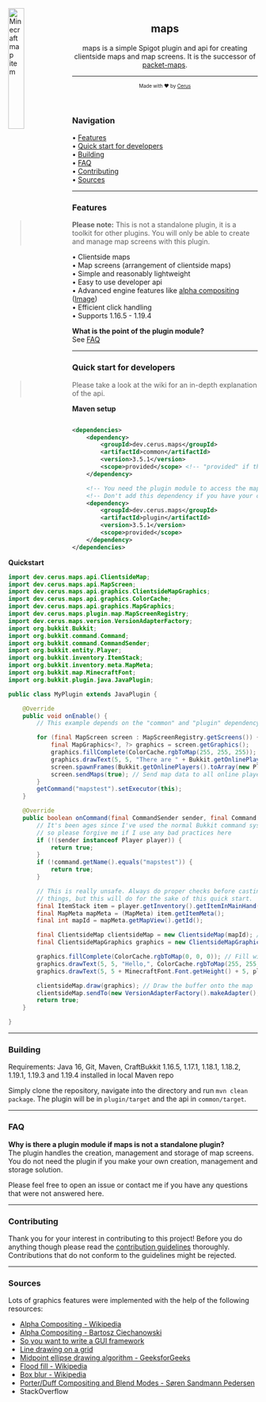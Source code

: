 <img width="25%" height="25%" align="left" src="https://cerus.dev/img/mc_map_item.png" alt="Minecraft map item">

<h2 align="center">maps</h2>
<p align="center">maps is a simple Spigot plugin and api for creating clientside maps and map screens. It is the successor
of <a href="https://github.com/cerus/packet-maps">packet-maps</a>.</p>

<hr>
<p align="center"><sub><sup>Made with ♥ by <a href="https://github.com/cerus">Cerus</a></sup></sub></p>
<br>

### Navigation

• [Features](#Features)\
• [Quick start for developers](#Quick-start-for-developers)\
• [Building](#Building)\
• [FAQ](#FAQ)\
• [Contributing](#Contributing)\
• [Sources](#Sources)

<hr>

### Features

> **Please note:** This is not a standalone plugin, it is a toolkit for other plugins. You will only be able to create and manage map screens with
> this plugin.

• Clientside maps\
• Map screens (arrangement of clientside maps)\
• Simple and reasonably lightweight\
• Easy to use developer api\
• Advanced engine features
like [alpha compositing](https://en.wikipedia.org/wiki/Alpha_compositing) ([Image](https://cerus.dev/img/maps_alpha_composition.png))\
• Efficient click handling\
• Supports 1.16.5 - 1.19.4

**What is the point of the plugin module?**\
See [FAQ](#FAQ)

<hr>

### Quick start for developers

> Please take a look at the wiki for an in-depth explanation of the api.

**Maven setup**

```xml

<dependencies>
    <dependency>
        <groupId>dev.cerus.maps</groupId>
        <artifactId>common</artifactId>
        <version>3.5.1</version>
        <scope>provided</scope> <!-- "provided" if the maps plugin is on the server, "compile" if not -->
    </dependency>

    <!-- You need the plugin module to access the map screen registry of the plugin. -->
    <!-- Don't add this dependency if you have your own storage solution. -->
    <dependency>
        <groupId>dev.cerus.maps</groupId>
        <artifactId>plugin</artifactId>
        <version>3.5.1</version>
        <scope>provided</scope>
    </dependency>
</dependencies>
```

**Quickstart**

```java
import dev.cerus.maps.api.ClientsideMap;
import dev.cerus.maps.api.MapScreen;
import dev.cerus.maps.api.graphics.ClientsideMapGraphics;
import dev.cerus.maps.api.graphics.ColorCache;
import dev.cerus.maps.api.graphics.MapGraphics;
import dev.cerus.maps.plugin.map.MapScreenRegistry;
import dev.cerus.maps.version.VersionAdapterFactory;
import org.bukkit.Bukkit;
import org.bukkit.command.Command;
import org.bukkit.command.CommandSender;
import org.bukkit.entity.Player;
import org.bukkit.inventory.ItemStack;
import org.bukkit.inventory.meta.MapMeta;
import org.bukkit.map.MinecraftFont;
import org.bukkit.plugin.java.JavaPlugin;

public class MyPlugin extends JavaPlugin {

    @Override
    public void onEnable() {
        // This example depends on the "common" and "plugin" dependency.

        for (final MapScreen screen : MapScreenRegistry.getScreens()) {
            final MapGraphics<?, ?> graphics = screen.getGraphics();
            graphics.fillComplete(ColorCache.rgbToMap(255, 255, 255)); // Convert rgb(255, 255, 255) to map color and fill the screen
            graphics.drawText(5, 5, "There are " + Bukkit.getOnlinePlayers().size() + " players on the server", ColorCache.rgbToMap(0, 0, 0), 2);
            screen.spawnFrames(Bukkit.getOnlinePlayers().toArray(new Player[0])); // Send the screen frames to all online players
            screen.sendMaps(true); // Send map data to all online players
        }
        getCommand("mapstest").setExecutor(this);
    }

    @Override
    public boolean onCommand(final CommandSender sender, final Command command, final String label, final String[] args) {
        // It's been ages since I've used the normal Bukkit command system 
        // so please forgive me if I use any bad practices here
        if (!(sender instanceof Player player)) {
            return true;
        }
        if (!command.getName().equals("mapstest")) {
            return true;
        }

        // This is really unsafe. Always do proper checks before casting 
        // things, but this will do for the sake of this quick start.
        final ItemStack item = player.getInventory().getItemInMainHand();
        final MapMeta mapMeta = (MapMeta) item.getItemMeta();
        final int mapId = mapMeta.getMapView().getId();

        final ClientsideMap clientsideMap = new ClientsideMap(mapId); // Create clientside map with given id
        final ClientsideMapGraphics graphics = new ClientsideMapGraphics(); // Create graphics buffer

        graphics.fillComplete(ColorCache.rgbToMap(0, 0, 0)); // Fill with rgb(0, 0, 0)
        graphics.drawText(5, 5, "Hello,", ColorCache.rgbToMap(255, 255, 255), 1); // Draw text
        graphics.drawText(5, 5 + MinecraftFont.Font.getHeight() + 5, player.getName(), ColorCache.rgbToMap(255, 255, 255), 2);

        clientsideMap.draw(graphics); // Draw the buffer onto the map
        clientsideMap.sendTo(new VersionAdapterFactory().makeAdapter(), player); // Send the map to the player
        return true;
    }

}
```

<hr>

### Building

Requirements: Java 16, Git, Maven, CraftBukkit 1.16.5, 1.17.1, 1.18.1, 1.18.2, 1.19.1, 1.19.3 and 1.19.4 installed in local Maven repo

Simply clone the repository, navigate into the directory and run `mvn clean package`. The plugin will be in `plugin/target` and the api
in `common/target`.

<hr>

### FAQ

**Why is there a plugin module if maps is not a standalone plugin?**\
The plugin handles the creation, management and storage of map screens. You do not need the plugin if you make your own creation, management and
storage solution.

Please feel free to open an issue or contact me if you have any questions that were not answered here.

<hr>

### Contributing

Thank you for your interest in contributing to this project! Before you do anything though please read the [contribution guidelines](CONTRIBUTING.md)
thoroughly. Contributions that do not conform to the guidelines might be rejected.

<hr>

### Sources

Lots of graphics features were implemented with the help of the following resources:

- [Alpha Compositing - Wikipedia](https://en.wikipedia.org/wiki/Alpha_compositing#Alpha_blending)
- [Alpha Compositing - Bartosz Ciechanowski](https://ciechanow.ski/alpha-compositing/)
- [So you want to write a GUI framework](http://www.cmyr.net/blog/gui-framework-ingredients.html)
- [Line drawing on a grid](https://www.redblobgames.com/grids/line-drawing.html)
- [Midpoint ellipse drawing algorithm - GeeksforGeeks](https://www.geeksforgeeks.org/midpoint-ellipse-drawing-algorithm/)
- [Flood fill - Wikipedia](https://en.wikipedia.org/wiki/Flood_fill)
- [Box blur - Wikipedia](https://en.wikipedia.org/wiki/Box_blur)
- [Porter/Duff Compositing and Blend Modes - Søren Sandmann Pedersen](http://ssp.impulsetrain.com/porterduff.html)
- StackOverflow